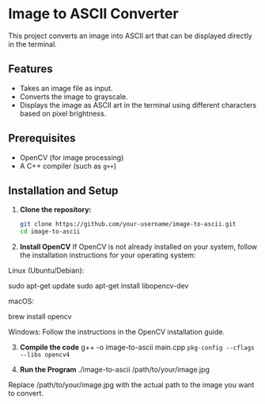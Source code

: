 # Image to ASCII Converter

This project converts an image into ASCII art that can be displayed directly in the terminal.

## Features
- Takes an image file as input.
- Converts the image to grayscale.
- Displays the image as ASCII art in the terminal using different characters based on pixel brightness.

## Prerequisites
- OpenCV (for image processing)
- A C++ compiler (such as `g++`)

## Installation and Setup

1. **Clone the repository:**

   ```bash
   git clone https://github.com/your-username/image-to-ascii.git
   cd image-to-ascii
2. **Install OpenCV**
    If OpenCV is not already installed on your system, follow the installation instructions for your operating system:

 Linux (Ubuntu/Debian):

sudo apt-get update
sudo apt-get install libopencv-dev

macOS:

brew install opencv

Windows: Follow the instructions in the OpenCV installation guide.   

3. **Compile the code**
   g++ -o image-to-ascii main.cpp `pkg-config --cflags --libs opencv4`

4. **Run the Program**
   ./image-to-ascii /path/to/your/image.jpg

Replace /path/to/your/image.jpg with the actual path to the image you want to convert.



